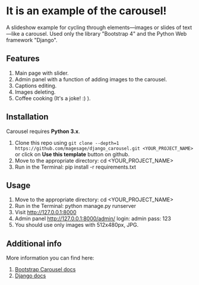 # It is an example of the carousel!
A slideshow example for cycling through elements—images or slides of text—like a carousel.
Used only the library "Bootstrap 4" and the Python Web framework "Django".

Features
------------
1. Main page with slider.
2. Admin panel with a function of adding images to the carousel.
3. Captions editing.
4. Images deleting.
5. Coffee cooking  (It's a joke! :) ).

Installation
------------
Carousel requires **Python 3.x**. 

1. Clone this repo using ``git clone --depth=1 https://github.com/magesage/django_carousel.git <YOUR_PROJECT_NAME>`` or click on **Use this template** button on github.
2. Move to the appropriate directory: cd <YOUR_PROJECT_NAME>
3. Run in the Terminal: pip install -r requirements.txt

Usage
-----
1. Move to the appropriate directory: cd <YOUR_PROJECT_NAME>
2. Run in the Terminal: python manage.py runserver
3. Visit http://127.0.0.1:8000
4. Admin panel http://127.0.0.1:8000/admin/
    login: admin
    pass: 123
5. You should use only images with 512x480px, JPG. 

Additional info
------------
More information you can find here:
1. [Bootstrap Carousel docs](https://getbootstrap.com/docs/4.5/components/carousel/) 
2. [Django docs](https://docs.djangoproject.com/en/3.1/)